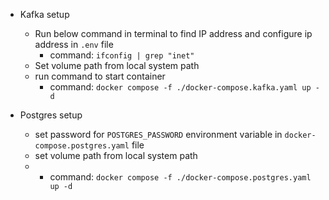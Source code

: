 - Kafka setup
    - Run below command in terminal to find IP address and configure ip address in `.env` file
        - command: `ifconfig | grep "inet"` 
    - Set volume path from local system path
    - run command to start container 
        - command: `docker compose -f ./docker-compose.kafka.yaml up -d`

- Postgres setup
    - set password for `POSTGRES_PASSWORD` environment variable in `docker-compose.postgres.yaml` file
    - set volume path from local system path
    -
        - command: `docker compose -f ./docker-compose.postgres.yaml up -d`
